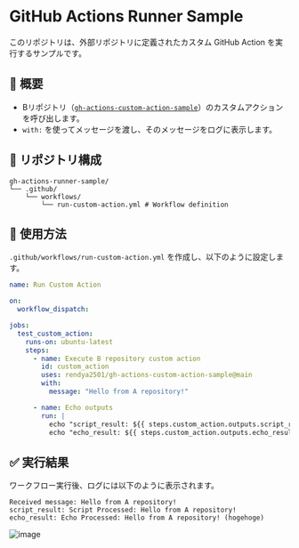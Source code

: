 # GitHub Actions Runner Sample

このリポジトリは、外部リポジトリに定義されたカスタム GitHub Action を実行するサンプルです。

## 📌 概要
- Bリポジトリ（[`gh-actions-custom-action-sample`](https://github.com/rendya2501/gh-actions-custom-action-sample)）のカスタムアクションを呼び出します。
- `with:` を使ってメッセージを渡し、そのメッセージをログに表示します。

## 📂 リポジトリ構成

```
gh-actions-runner-sample/
└── .github/
    └── workflows/
        └── run-custom-action.yml # Workflow definition
```

## 🚀 使用方法

`.github/workflows/run-custom-action.yml` を作成し、以下のように設定します。

```yaml
name: Run Custom Action

on:
  workflow_dispatch:

jobs:
  test_custom_action:
    runs-on: ubuntu-latest
    steps:
      - name: Execute B repository custom action
        id: custom_action
        uses: rendya2501/gh-actions-custom-action-sample@main
        with:
          message: "Hello from A repository!"

      - name: Echo outputs
        run: |
          echo "script_result: ${{ steps.custom_action.outputs.script_result }}"
          echo "echo_result: ${{ steps.custom_action.outputs.echo_result }}"
```

## ✅ 実行結果
ワークフロー実行後、ログには以下のように表示されます。

```
Received message: Hello from A repository!
script_result: Script Processed: Hello from A repository!
echo_result: Echo Processed: Hello from A repository! (hogehoge)
```

![image](https://github.com/user-attachments/assets/8d5feda0-e7de-4cf5-93e2-387002f71019)
